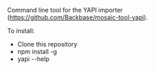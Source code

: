 Command line tool for the YAPI importer (<https://github.com/Backbase/mosaic-tool-yapi>).

To install:

- Clone this repository
- npm install -g
- yapi --help
